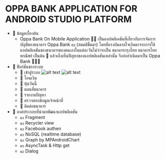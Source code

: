 # OPPA BANK APPLICATION FOR ANDROID STUDIO PLATFORM

* 🏧 ข้อมูลเบื้องต้น
  * Oppa Bank On Mobile Application 📱💸 เป็นแอปพลิเคชันที่เกี่ยวกับการจัดการบัญชีของธนาคาร Oppa Bank 💵 (สมมติขึ้นมา)
โดยที่แรงบันดาลใจเกิดมาจากการใช้แอปพลิเคชันของธนาคารของตนเองในแต่ละวันไม่ว่าจะเป็น ธนาคารกรุงไทย ธนาคารไทยพาณิชย์ เป็นต้น 📳
แล้วเล็งเห็นปัญหาของแอปพลิเคชันเหล่านั้น จึงก่อกำเนิดมาเป็น Oppa Bank 👨🏻‍💻
* 🏧 ฟังก์ชันของระบบ
	* 💸 เข้าสู่ระบบ
	![alt text](https://sv1.picz.in.th/images/2020/03/18/QZbI2b.png)
	![alt text](https://sv1.picz.in.th/images/2020/03/18/QZjzqR.png)
	* 💸 โอนเงิน
	* 💸 หุ้นวันนี้
	* 💸 แผนที่ธนาคาร 
	* 💸 รายงานปัญหา
	* 💸 ตรวจสอบข้อมูลเจ้าหน้าที่
	* 💸 ติดต่อธนาคาร
* 🏧 องค์ประกอบที่นำมาพัฒนาแอปพลิเคชัน
	* 💶 Fragment
	* 💶 Recycler view
	* 💶 Facebook authen
	* 💶 NoSQL (realtime database)
	* 💶 Graph by MPAndroidChart
	* 💶 AsyncTask & Http get
	* 💶 Dialog
